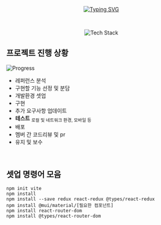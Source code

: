 <p align="center">
<a href="https://git.io/typing-svg"><img src="https://readme-typing-svg.herokuapp.com?font=Nanum+Pen+Script&size=75&duration=3000&pause=3000&color=D4AF37&center=true&vCenter=true&width=1000&height=100&lines=%ED%82%B9%EB%B0%9B%EB%8A%94+%EC%9D%B8%EC%8A%A4%ED%83%80%EA%B7%B8%EB%9E%A8%2C+Kingstagram" alt="Typing SVG" /></a>
</p>

</br>

<p align="center">
<img src="https://github.com/GoldKing9/kingstagram_frontend/assets/47032054/6e9f0788-117e-454e-a8d4-f33309d28c45" alt="Tech Stack"/>
</p>

## 프로젝트 진행 상황
![Progress](https://progress-bar.dev/70/?title=Frontendㅤ&width=400&color=D4AF37)
* 레퍼런스 분석
* 구현할 기능 선정 및 분담
* 개발환경 셋업
* 구현
* 추가 요구사항 업데이트
* **테스트** <sub>로컬 및 네트워크 환경, 모바일 등</sub>
* 배포
* 멤버 간 코드리뷰 및 pr
* 유지 및 보수

</br>

## 셋업 명령어 모음
`npm init vite`  
`npm install`  
`npm install --save redux react-redux @types/react-redux`  
`npm install @mui/material/[필요한 컴포넌트]`  
`npm install react-router-dom`  
`npm install @types/react-router-dom`  
